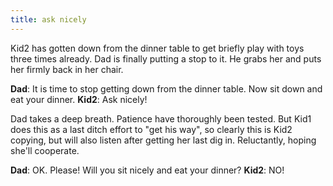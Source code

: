 ```yaml
---
title: ask nicely
---
```


Kid2 has gotten down from the dinner table to get briefly play with toys three times already.  Dad is finally putting a stop to it.  He grabs her and puts her firmly back in her chair.

__Dad__:  It is time to stop getting down from the dinner table.  Now sit down and eat your dinner.
__Kid2__:  Ask nicely!

Dad takes a deep breath.  Patience have thoroughly been tested.  But Kid1 does this as a last ditch effort to "get his way", so clearly this is Kid2 copying, but will also listen after getting her last dig in.  Reluctantly, hoping she'll cooperate.

__Dad__:  OK.  Please!  Will you sit nicely and eat your dinner?
__Kid2__:  NO!
